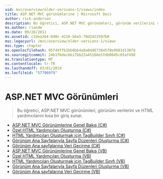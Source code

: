 ```yaml
---
uid: mvc/overview/older-versions-1/views/index
title: ASP.NET MVC görünümlerine | Microsoft Docs
author: rick-anderson
description: Bu öğretici, ASP.NET MVC görünümleri, görünüm verilerini ve HTML yardımcılarını kısa bir giriş sunar.
ms.author: riande
ms.date: 09/28/2011
ms.assetid: c2dea264-0d8c-4216-bbe5-70d2421597b0
msc.legacyurl: /mvc/overview/older-versions-1/views
msc.type: chapter
ms.openlocfilehash: 05f49ffb2bb6bb4a0a04d673845f8e9901d138f8
ms.sourcegitcommit: 24b1f6decbb17bb22a45166e5fdb0845c65af498
ms.translationtype: MT
ms.contentlocale: tr-TR
ms.lasthandoff: 03/01/2019
ms.locfileid: "57796979"
---
```

<a name="aspnet-mvc-views"></a>ASP.NET MVC Görünümleri
====================
> Bu öğretici, ASP.NET MVC görünümleri, görünüm verilerini ve HTML yardımcılarını kısa bir giriş sunar.


- [ASP.NET MVC Görünümlerine Genel Bakış (C#)](asp-net-mvc-views-overview-cs.md)
- [Özel HTML Yardımcıları Oluşturma (C#)](creating-custom-html-helpers-cs.md)
- [HTML Yardımcıları Oluşturmak için TagBuilder Sınıfı (C#)](using-the-tagbuilder-class-to-build-html-helpers-cs.md)
- [Görünüm Ana Sayfalarıyla Sayfa Düzenleri Oluşturma (C#)](creating-page-layouts-with-view-master-pages-cs.md)
- [Görünüm Ana sayfalarına Veri Geçirme (C#)](passing-data-to-view-master-pages-cs.md)
- [ASP.NET MVC Görünümlerine Genel Bakış (VB)](asp-net-mvc-views-overview-vb.md)
- [Özel HTML Yardımcıları Oluşturma (VB)](creating-custom-html-helpers-vb.md)
- [HTML Yardımcıları Oluşturmak için TagBuilder Sınıfı (VB)](using-the-tagbuilder-class-to-build-html-helpers-vb.md)
- [Görünüm Ana Sayfalarıyla Sayfa Düzenleri Oluşturma (VB)](creating-page-layouts-with-view-master-pages-vb.md)
- [Görünüm Ana sayfalarına Veri Geçirme (VB)](passing-data-to-view-master-pages-vb.md)
